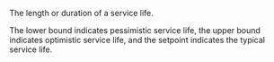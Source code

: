 The length or duration of a service life.  

The lower bound indicates pessimistic service life, the upper bound indicates optimistic service life, and the setpoint indicates the typical service life.
